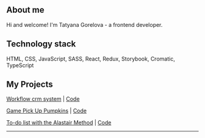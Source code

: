## About me
Hi and welcome! I'm Tatyana Gorelova - a frontend developer.

## Technology stack
HTML, CSS, JavaScript, SASS, React, Redux, Storybook, Cromatic, TypeScript 



## My Projects

[Workflow crm system](https://crm.tanya-gorelova.website/) | [Code](https://github.com/tgorella/workflow-crm-system)

[Game Pick Up Pumpkins](https://tgorella.github.io/game-pick-up-pumpkins/) | [Code](https://github.com/tgorella/game-pick-up-pumpkins)

[To-do list with the Alastair Method](https://tgorella.github.io/task-list/) | [Code](https://github.com/tgorella/task-list)



***
<a gref="github.com/tgorella"><img src="https://github-readme-stats.vercel.app/api/top-langs/?username=tgorella&layout=compact&langs_count=7&theme=tokyonight" alt=""></a>
